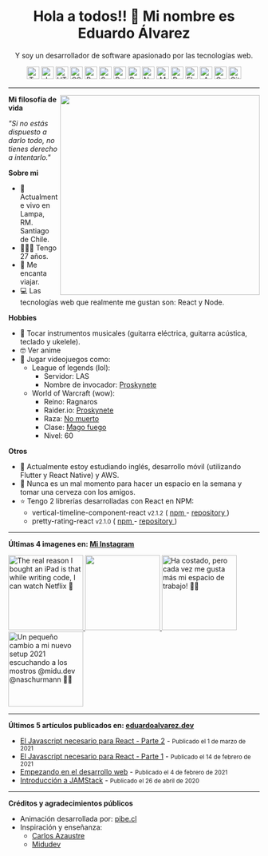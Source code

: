 <h1 align="center">Hola a todos!! 👋 Mi nombre es Eduardo Álvarez</h1>
<p align="center">
  Y soy un desarrollador de software apasionado por las tecnologías web.
</p>

<p align="center">
  <img
    src="https://github.com/Proskynete/Proskynete/blob/master/images/icons/ts.png?raw=true"
    width="25"
    height="25"
    title="Typescript"
  />
  <img
    src="https://github.com/Proskynete/Proskynete/blob/master/images/icons/js.png?raw=true"
    width="25"
    height="25"
    title="Javascript"
  />
  <img
    src="https://github.com/Proskynete/Proskynete/blob/master/images/icons/html5.png?raw=true"
    width="25"
    height="25"
    title="HTML5"
  />
  <img
    src="https://github.com/Proskynete/Proskynete/blob/master/images/icons/css3.png?raw=true"
    width="25"
    height="25"
    title="CSS3"
  />
  <img
    src="https://github.com/Proskynete/Proskynete/blob/master/images/icons/bootstrap.png?raw=true"
    width="25"
    height="25"
    title="Bootstrap"
  />
  <img
    src="https://github.com/Proskynete/Proskynete/blob/master/images/icons/sass.png?raw=true"
    width="25"
    height="25"
    title="Sass"
  />
  <img
    src="https://github.com/Proskynete/Proskynete/blob/master/images/icons/react.png?raw=true"
    width="25"
    height="25"
    title="React"
  />
  <img
    src="https://github.com/Proskynete/Proskynete/blob/master/images/icons/redux.png?raw=true"
    width="25"
    height="25"
    title="Redux"
  />
  <img
    src="https://github.com/Proskynete/Proskynete/blob/master/images/icons/node.png?raw=true"
    width="25"
    height="25"
    title="Nodejs"
  />
  <img
    src="https://github.com/Proskynete/Proskynete/blob/master/images/icons/mongodb.png?raw=true"
    width="25"
    height="25"
    title="MongoDB"
  />
  <img
    src="https://github.com/Proskynete/Proskynete/blob/master/images/icons/dart.png?raw=true"
    width="25"
    height="25"
    title="Dart"
  />
  <img
    src="https://github.com/Proskynete/Proskynete/blob/master/images/icons/flutter.png?raw=true"
    width="25"
    height="25"
    title="Flutter"
  />
  <img
    src="https://github.com/Proskynete/Proskynete/blob/master/images/icons/aws.png?raw=true"
    width="25"
    height="25"
    title="Amazon Web Services"
  />
  <img
    src="https://github.com/Proskynete/Proskynete/blob/master/images/icons/gcp.png?raw=true"
    width="25"
    height="25"
    title="Google Cloud Platform"
  />
  <img
    src="https://github.com/Proskynete/Proskynete/blob/master/images/icons/git.png?raw=true"
    width="25"
    height="25"
    title="Git"
  />
</p>

---

<img
  width="400"
  align="right"
  src="https://github.com/Proskynete/Proskynete/blob/master/images/proskynete.gif?raw=true"
/>

<p align="left">
  <strong>Mi filosofía de vida</strong>
</p>
<p>
  <i>"Si no estás dispuesto a darlo todo, no tienes derecho a intentarlo."</i>
</p>

<p align="left">
  <strong>Sobre mi</strong>
</p>
<ul>
  <li>📍 Actualmente vivo en Lampa, RM. Santiago de Chile.</li>
  <li>👨🏼‍💻 Tengo 27 años.</li>
  <li>🛫 Me encanta viajar.</li>
  <li>💻 Las tecnologías web que realmente me gustan son: React y Node.</li>
</ul>

<p align="left">
  <strong>Hobbies</strong>
</p>
<ul>
  <li>
    🎼 Tocar instrumentos musicales (guitarra eléctrica, guitarra acústica,
    teclado y ukelele).
  </li>
  <li>🤓 Ver anime</li>
  <li>
    👾 Jugar videojuegos como:
    <ul>
      <li>
        League of legends (lol):
        <ul>
          <li>Servidor: LAS</li>
          <li>
            Nombre de invocador:
            <a
              href="https://www.leagueofgraphs.com/es/summoner/las/proskynete"
              target="_blank"
            >
              Proskynete
            </a>
          </li>
        </ul>
      </li>
      <li>
        World of Warcraft (wow):
        <ul>
          <li>Reino: Ragnaros</li>
          <li>
            Raider.io:
            <a
              href="https://raider.io/characters/us/ragnaros/Proskynete"
              target="_blank"
            >
              Proskynete
            </a>
          </li>
          <li>
            Raza:
            <a
              href="https://worldofwarcraft.com/en-us/game/races/undead"
              target="_blank"
            >
              No muerto
            </a>
          </li>
          <li>
            Clase:
            <a
              href="https://worldofwarcraft.com/en-us/game/talent-calculator#mage/fire"
              target="_blank"
            >
              Mago fuego
            </a>
          </li>
          <li>Nivel: 60</li>
        </ul>
      </li>
    </ul>
  </li>
</ul>

<p align="left">
  <strong>Otros</strong>
</p>
<ul>
  <li>
    📖 Actualmente estoy estudiando inglés, desarrollo móvil (utilizando Flutter
    y React Native) y AWS.
  </li>
  <li>
    🍺 Nunca es un mal momento para hacer un espacio en la semana y tomar una
    cerveza con los amigos.
  </li>
  <li>
    ⭐ Tengo 2 librerías desarrolladas con React en NPM:
    <ul>
      <li>
        vertical-timeline-component-react <small>v2.1.2</small> (
        <a
          href="https://www.npmjs.com/package/vertical-timeline-component-react"
          target="_blank"
        >
          npm
        </a>
        -
        <a
          href="https://github.com/Proskynete/vertical-timeline-component-react"
          target="_blank"
        >
          repository
        </a>
        )
      </li>
      <li>
        pretty-rating-react <small>v2.1.0</small> (
        <a
          href="https://www.npmjs.com/package/pretty-rating-react"
          target="_blank"
        >
          npm
        </a>
        -
        <a
          href="https://github.com/Proskynete/pretty-rating-react"
          target="_blank"
        >
          repository
        </a>
        )
      </li>
    </ul>
  </li>
</ul>

---

<p align="left">
  <strong>
    Últimas 4 imagenes en:
    <a href="https://instagram.com/proskynete" target="_blank">
      Mi Instagram
    </a>
  </strong>
</p>

<a href="https://www.instagram.com/p/CT0zvVAAHW3/" target="_blank">
  <img
    src="undefined"
    alt="The real reason I bought an iPad is that while writing code, I can watch Netflix 🤭"
    width="150"
    height="150"
  />
</a>
<a href="https://www.instagram.com/p/CR2u5VMDP1R/" target="_blank">
  <img src="undefined" alt="" width="150" height="150" />
</a>
<a href="https://www.instagram.com/p/CREYnNfjbHy/" target="_blank">
  <img
    src="undefined"
    alt="Ha costado, pero cada vez me gusta más mi espacio de trabajo! 💪🏻"
    width="150"
    height="150"
  />
</a>
<a href="https://www.instagram.com/p/CQPx9EXjVwQ/" target="_blank">
  <img
    src="undefined"
    alt="Un pequeño cambio a mi nuevo setup 2021 escuchando a los mostros @midu.dev @naschurmann 💪🏻"
    width="150"
    height="150"
  />
</a>

---

<p align="left">
  <strong>
    Últimos 5 artículos publicados en:
    <a href="https://eduardoalvarez.dev" target="_blank">
      eduardoalvarez.dev
    </a>
  </strong>
</p>

- [El Javascript necesario para React - Parte 2](https://eduardoalvarez.dev/articulos/el-javascript-necesario-para-react-parte-2) - <small>Publicado el 1 de marzo de 2021</small>
- [El Javascript necesario para React - Parte 1](https://eduardoalvarez.dev/articulos/el-javascript-necesario-para-react-parte-1) - <small>Publicado el 14 de febrero de 2021</small>
- [Empezando en el desarrollo web](https://eduardoalvarez.dev/articulos/empezando-en-el-desarrollo-web) - <small>Publicado el 4 de febrero de 2021</small>
- [Introducción a JAMStack](https://eduardoalvarez.dev/articulos/introduccion-a-jamstack) - <small>Publicado el 26 de abril de 2020</small>

---

<p align="left">
  <strong>Créditos y agradecimientos públicos</strong>
</p>
<ul>
  <li>
    Animación desarrollada por:
    <a href="https://pibe.cl/" target="_blank">
      pibe.cl
    </a>
  </li>
  <li>
    Inspiración y enseñanza:
    <ul>
      <li>
        <a href="https://carlosazaustre.es/" target="_blank">
          Carlos Azaustre
        </a>
      </li>
      <li>
        <a href="https://midu.dev/" target="_blank">
          Midudev
        </a>
      </li>
    </ul>
  </li>
</ul>
